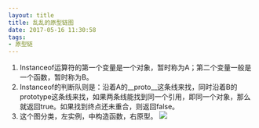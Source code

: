 ```yaml
---
layout: title
title: 乱乱的原型链图
date: 2017-05-16 11:30:58
tags:
- 原型链
---
```

1. Instanceof运算符的第一个变量是一个对象，暂时称为A；第二个变量一般是一个函数，暂时称为B。
2. Instanceof的判断队则是：沿着A的__proto__这条线来找，同时沿着B的prototype这条线来找，如果两条线能找到同一个引用，即同一个对象，那么就返回true。如果找到终点还未重合，则返回false。
3. 这个图分类，左实例，中构造函数，右原型。
![](http://images.cnitblog.com/blog/138012/201409/181637013624694.png)